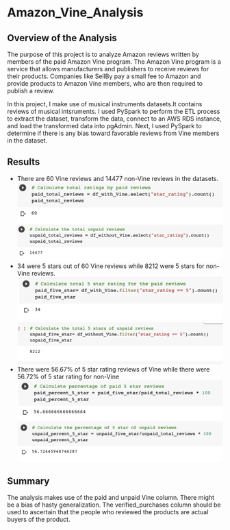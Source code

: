 # Amazon_Vine_Analysis
## Overview of the Analysis
 The purpose of this project is to analyze Amazon reviews written by members of the paid Amazon Vine program. The Amazon Vine program is a service that allows manufacturers and publishers to receive reviews for their products. Companies like SellBy pay a small fee to Amazon and provide products to Amazon Vine members, who are then required to publish a review.

In this project, I make use of musical instruments datasets.It contains reviews of musical intsruments. I used PySpark to perform the ETL process to extract the dataset, transform the data, connect to an AWS RDS instance, and load the transformed data into pgAdmin. Next, I used PySpark to determine if there is any bias toward favorable reviews from Vine members in the dataset.

## Results
- There are 60 Vine reviews and 14477 non-Vine reviews in the datasets.
![total_vine_review.png](total_vine_review.png) ![total_unpaid.png](total_unpaid.png)
- 34 were 5 stars out of 60 Vine reviews while 8212 were 5 stars for non-Vine reviews.
![vine_5_star.png](vine_5_star.png) ![unpaid_5_star.png](unpaid_5_star.png)
- There were 56.67% of 5 star rating reviews of Vine while there were 56.72% of 5 star rating for non-Vine
![paid_percent.png](paid_percent.png) ![unpaid_percent.png](unpaid_percent.png)

## Summary
The analysis makes use of the paid and unpaid Vine column. There might be a bias of hasty generalization. The verified_purchases column should be used to ascertain that the people who reviewed the products are actual buyers of the product.
